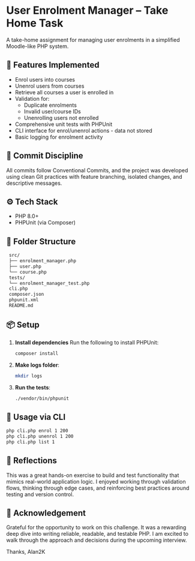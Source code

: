 # User Enrolment Manager – Take Home Task

A take-home assignment for managing user enrolments in a simplified Moodle-like PHP system.

## 🚀 Features Implemented

- Enrol users into courses
- Unenrol users from courses
- Retrieve all courses a user is enrolled in
- Validation for:
  - Duplicate enrolments
  - Invalid user/course IDs
  - Unenrolling users not enrolled
- Comprehensive unit tests with PHPUnit
- CLI interface for enrol/unenrol actions - data not stored
- Basic logging for enrolment activity

## 📜 Commit Discipline

All commits follow Conventional Commits, and the project was developed using clean Git practices with feature branching, isolated changes, and descriptive messages.

## ⚙️ Tech Stack

- PHP 8.0+
- PHPUnit (via Composer)

## 📂 Folder Structure

   ```bash
    src/
    ├── enrolment_manager.php
    ├── user.php
    └── course.php
    tests/
    └── enrolment_manager_test.php
    cli.php
    composer.json
    phpunit.xml
    README.md
   ```

## 📦 Setup

1. **Install dependencies**
   Run the following to install PHPUnit:

   ```bash
   composer install
   ```

2. **Make logs folder**:

   ```bash
   mkdir logs
   ```

3. **Run the tests**:

   ```bash
   ./vendor/bin/phpunit
   ```

## 🧰 Usage via CLI

   ```bash
   php cli.php enrol 1 200
   php cli.php unenrol 1 200
   php cli.php list 1
   ```

## 🧠 Reflections

This was a great hands-on exercise to build and test functionality that mimics real-world application logic. I enjoyed working through validation flows, thinking through edge cases, and reinforcing best practices around testing and version control.

## 🤝 Acknowledgement

Grateful for the opportunity to work on this challenge. It was a rewarding deep dive into writing reliable, readable, and testable PHP. I am excited to walk through the approach and decisions during the upcoming interview.

Thanks,
Alan2K
